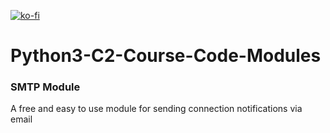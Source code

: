 [![ko-fi](https://ko-fi.com/img/githubbutton_sm.svg)](https://ko-fi.com/M4M03Q2JN)
# Python3-C2-Course-Code-Modules

### SMTP Module

A free and easy to use module for sending connection notifications via email
